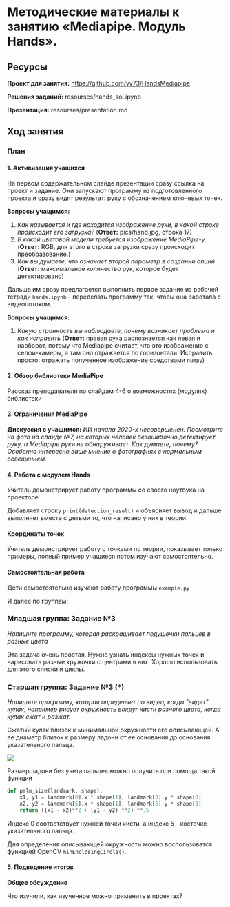 # Методические материалы к занятию «Mediapipe. Модуль Hands».
## Ресурсы

**Проект для занятия:**  https://github.com/vv73/HandsMediapipe.

**Решения заданий:** resourses/hands_sol.ipynb 

**Презентация:**  resourses/presentation.md

## Ход занятия
### План
#### 1. Активизация учащихся

На первом содержательном слайде презентации сразу ссылка на проект и задание. Они запускают программу из подготовленного проекта и сразу видят результат: руку с обозначением ключевых точек. 

**Вопросы учащимся:** 

1. *Как называется и где находится изображение руки, в какой строке происходит его загрузка?* (**Ответ:** pics/hand.jpg, строка 17)
2. *В какой цветовой модели требуется изображение MediaPipe-у* (**Ответ:** RGB, для этого в строке загрузки сразу происходит преобразование.)
3. *Как вы думаете, что означает второй параметр в создании опций* (**Ответ:** максимальное количество рук, которое будет детектировано)

Дальше им сразу предлагается выполнить первое задание из рабочей тетради `hands.ipynb` - переделать программу так, чтобы она работала с видеопотоком. 

**Вопросы учащимся:** 

1. *Какую странность вы наблюдаете, почему возникает проблема и как исправить* (**Ответ:** правая рука распознается как левая и наоборот, потому что Mediapipe считает, что это изображение с селфи-камеры, а там оно отражается по горизонтали. Исправить просто: отражать полученное изображение средствами `numpy`)

#### 2. Обзор библиотеки MediaPipe

Рассказ преподавателя по слайдам 4-6 о возможностях (модулях) библиотеки

#### 3. Ограничения MediaPipe

**Дискуссия с учащимся:** *ИИ начала 2020-x несовершенен. Посмотрите на фото на слайде №7, на которых человек безошибочно детектирует руку, а Mediapipe руки не обнаруживает. Как думаете, почему? Особенно интересно ваше мнение о фотографиях с нормальным освещением.*

#### 4. Работа с модулем Hands

Учитель демонстрирует работу программы со своего ноутбука на проекторе

Добавляет строку `print(detection_result)` и объясняет вывод и дальше выполняет вместе с детьми то, что написано у них в теории.

#### Координаты точек

Учитель демонстрирует работу с точками по теории, показывает только примеры, полный пример учащиеся потом изучают самостоятельно.

#### Самостоятельная работа

Дети самостоятельно изучают работу программы `example.py`

И далее по группам: 

### Младшая группа: Задание №3

*Напишите программу, которая раскрашивает подушечки пальцев в разные цвета*

Эта задача очень простая. Нужно узнать индексы нужных точек и нарисовать разные 
кружочки с центрами в них. Хорошо использовать для этого списки и циклы.


### Старшая группа: Задание №3 (*)

*Напишите программу, которая определяет по видео, когда "видит" кулак, например рисует окружность вокруг кисти разного цвета, когда кулак сжат и разжат.*

Сжатый кулак близок к минимальной окружности его описывающей. А ее диаметр близок к размеру ладони от ее основания до основания указательного пальца. 

![](https://github.com/vv73/HandsMediapipe/raw/master/_common_res/palm.png)

Размер ладони без учета пальцев можно получить при помощи такой функции

```python
def palm_size(landmark, shape):
    x1, y1 = landmark[0].x * shape[1], landmark[0].y * shape[0]
    x2, y2 = landmark[5].x * shape[1], landmark[5].y * shape[0]
    return ((x1 - x2)**2 + (y1 - y2) **2) **.5
```

Индекс 0 соответствует нужней точки кисти, а индекс 5 - косточке указательного пальца.

Для определения описывающей окружности можно воспользоватся функцией OpenCV `minEnclosingCircle()`.

#### 5. Подведение итогов

**Общее обсуждение**

Что изучили, как изученное можно применить в проектах?
